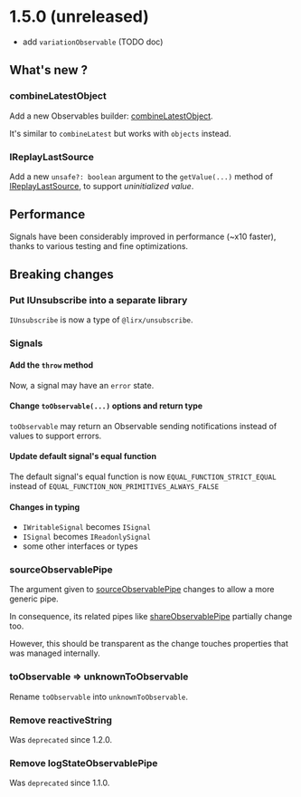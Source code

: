 # 1.5.0 (unreleased)

- add `variationObservable` (TODO doc)

## What's new ?

### combineLatestObject

Add a new Observables builder: [combineLatestObject](/docs/reference/combine-latest/#combinelatestobject).

It's similar to `combineLatest` but works with `objects` instead.

### IReplayLastSource

Add a new `unsafe?: boolean` argument to the `getValue(...)` method of [IReplayLastSource](/docs/reference/replay-last-source/), to support *uninitialized value*.

## Performance

Signals have been considerably improved in performance (~x10 faster), thanks to various testing and fine optimizations. 

## Breaking changes

### Put IUnsubscribe into a separate library

`IUnsubscribe` is now a type of `@lirx/unsubscribe`.

### Signals

#### Add the `throw` method

Now, a signal may have an `error` state.

#### Change `toObservable(...)` options and return type

`toObservable` may return an Observable sending notifications instead of values to support errors.

#### Update default signal's equal function

The default signal's equal function is now `EQUAL_FUNCTION_STRICT_EQUAL` instead of `EQUAL_FUNCTION_NON_PRIMITIVES_ALWAYS_FALSE`

#### Changes in typing

- `IWritableSignal` becomes `ISignal`
- `ISignal` becomes `IReadonlySignal`
- some other interfaces or types

### sourceObservablePipe

The argument given to [sourceObservablePipe](/docs/reference/source-observable-pipe/) changes to allow a more generic pipe.

In consequence, its related pipes like [shareObservablePipe](/docs/reference/share-observable-pipe/) partially change too. 

However, this should be transparent as the change touches properties that was managed internally. 

### toObservable => unknownToObservable

Rename `toObservable` into `unknownToObservable`.


### Remove reactiveString

Was `deprecated` since 1.2.0.

### Remove logStateObservablePipe

Was `deprecated` since 1.1.0.
